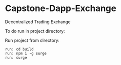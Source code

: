 # Capstone-Dapp-Exchange
Decentralized Trading Exchange 

To do run in project directory:

Run project from directory:
```run: npm run build
run: cd build
run: npm i -g surge
run: surge
